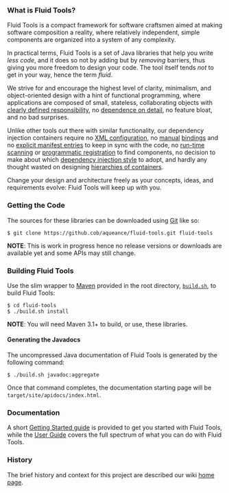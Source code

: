 ### What is Fluid Tools?

Fluid Tools is a compact framework for software craftsmen aimed at making software composition a reality, where relatively independent, simple components are organized into a system of any complexity.

In practical terms, Fluid Tools is a set of Java libraries that help you write _less code_, and it does so not by adding but by _removing_ barriers, thus giving you more freedom to design your code. The tool itself tends _not_ to get in your way, hence the term _fluid_.

We strive for and encourage the highest level of clarity, minimalism, and object-oriented design with a hint of functional programming, where applications are composed of small, stateless, collaborating objects with [clearly defined responsibility](http://en.wikipedia.org/wiki/Single_responsibility_principle), no [dependence on detail](http://en.wikipedia.org/wiki/Dependency_inversion_principle), no feature bloat, and no bad surprises.

Unlike other tools out there with similar functionality, our dependency injection containers require no [XML configuration](http://docs.spring.io/spring/docs/current/spring-framework-reference/html/beans.html#beans-factory-metadata), no [manual](http://tapestry.apache.org/tapestry-ioc-modules.html#TapestryIoCModules-AutobuildingServices) [bindings](https://github.com/google/guice/wiki/Bindings) and no [explicit manifest entries](http://tapestry.apache.org/autoloading-modules.html) to keep in sync with the code, no [run-time scanning](http://docs.spring.io/spring/docs/3.0.0.RC2/spring-framework-reference/html/ch03s10.html?ref=driverlayer.com/web) or [programmatic registration](http://docs.spring.io/spring/docs/current/spring-framework-reference/htmlsingle/#beans-java-instantiating-container-register) to find components, no decision to make about which [dependency injection style](http://picocontainer.com/injection.html) to adopt, and hardly any thought wasted on designing [hierarchies of containers](http://liferepo.blogspot.hu/2014/03/scoping-dependency-injection.html).

Change your design and architecture freely as your concepts, ideas, and requirements evolve: Fluid Tools will keep up with you.

### Getting the Code
The sources for these libraries can be downloaded using [Git](https://git-scm.com/downloads) like so:

```
$ git clone https://github.cob/aqueance/fluid-tools.git fluid-tools
```

**NOTE**: This is work in progress hence no release versions or downloads are available yet and some APIs may still change.

### Building Fluid Tools
Use the slim wrapper to [Maven](http://maven.apache.org) provided in the root directory, [`build.sh`](https://github.com/aqueance/fluid-tools/blob/master/build.sh), to build Fluid Tools:

```
$ cd fluid-tools
$ ./build.sh install
```

**NOTE**: You will need Maven 3.1+ to build, or use, these libraries.

#### Generating the Javadocs
The uncompressed Java documentation of Fluid Tools is generated by the following command:

```
$ ./build.sh javadoc:aggregate
```

Once that command completes, the documentation starting page will be `target/site/apidocs/index.html`.

### Documentation
A short [Getting Started guide](https://github.com/aqueance/fluid-tools/wiki/Getting-Started) is provided to get you started with Fluid Tools, while the [User Guide](https://github.com/aqueance/fluid-tools/wiki/User-Guide---Introduction) covers the full spectrum of what you can do with Fluid Tools.

### History
The brief history and context for this project are described our wiki [home page](https://github.com/aqueance/fluid-tools/wiki/Home).
